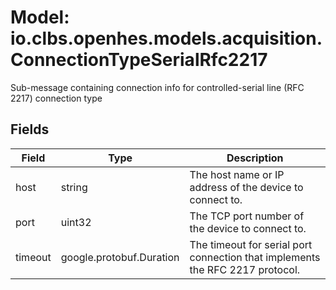 # Model: io.clbs.openhes.models.acquisition.ConnectionTypeSerialRfc2217

Sub-message containing connection info for controlled-serial line (RFC 2217) connection type

## Fields

| Field | Type | Description |
| --- | --- | --- |
| host | string | The host name or IP address of the device to connect to. |
| port | uint32 | The TCP port number of the device to connect to. |
| timeout | google.protobuf.Duration | The timeout for serial port connection that implements the RFC 2217 protocol. |

